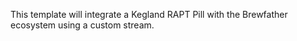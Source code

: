 This template will integrate a Kegland RAPT Pill with the Brewfather ecosystem using a custom stream.